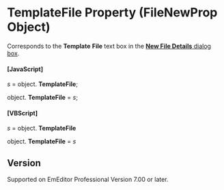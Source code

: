 # TemplateFile Property (FileNewProp Object)

Corresponds to the **Template**
**File** text box in the
[**New File Details** dialog box](../../dlg/properties/file/new_details/index).

#### \[JavaScript\]

_s_ = object. **TemplateFile**;

object. **TemplateFile** = _s_;

#### \[VBScript\]

_s_ = object. **TemplateFile**

object. **TemplateFile** = _s_

## Version

Supported on EmEditor Professional Version 7.00 or later.